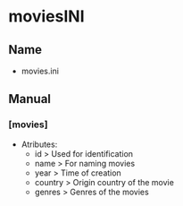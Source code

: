 # moviesINI
## Name
* movies.ini
## Manual
### [movies]
* Atributes:
  * id > Used for identification
  * name > For naming movies
  * year > Time of creation
  * country > Origin country of the movie
  * genres > Genres of the movies
